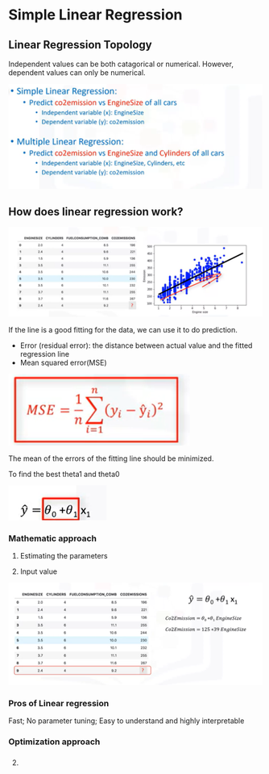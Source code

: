 # Simple Linear Regression

## Linear Regression Topology

Independent values can be both catagorical or numerical. However, dependent values can only be numerical.

![](../.gitbook/assets/image%20%2846%29.png)

## How does linear regression work?

![](../.gitbook/assets/image%20%2826%29.png)

If the line is a good fitting for the data, we can use it to do prediction.

* Error \(residual error\): the distance between actual value and the fitted regression line
* Mean squared error\(MSE\) 

![](../.gitbook/assets/image%20%2844%29.png)

The mean of the errors of the fitting line should be minimized.

To find the best theta1 and theta0

![](../.gitbook/assets/image%20%28101%29.png)

### Mathematic approach

1. Estimating the parameters

2. Input value

![](../.gitbook/assets/image%20%283%29.png)

### Pros of Linear regression

Fast; No parameter tuning; Easy to understand and highly interpretable

### Optimization approach

### 

2.

